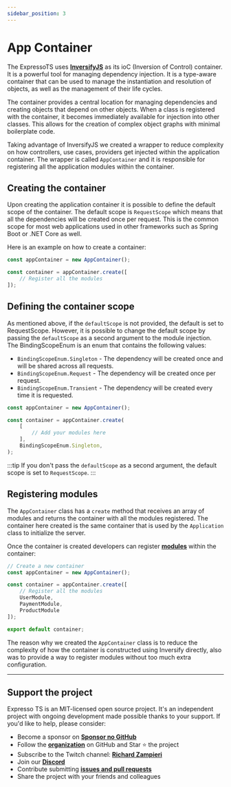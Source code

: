 ```yaml
---
sidebar_position: 3
---
```


# App Container

The ExpressoTS uses **[InversifyJS](https://inversify.io/)** as its ioC (Inversion of Control) container. It is a powerful tool for managing dependency injection. It is a type-aware container that can be used to manage the instantiation and resolution of objects, as well as the management of their life cycles.

The container provides a central location for managing dependencies and creating objects that depend on other objects. When a class is registered with the container, it becomes immediately available for injection into other classes. This allows for the creation of complex object graphs with minimal boilerplate code.

Taking advantage of InversifyJS we created a wrapper to reduce complexity on how controllers, use cases, providers get injected within the application container. The wrapper is called `AppContainer` and it is responsible for registering all the application modules within the container.

## Creating the container

Upon creating the application container it is possible to define the default scope of the container. The default scope is `RequestScope` which means that all the dependencies will be created once per request. This is the common scope for most web applications used in other frameworks such as Spring Boot or .NET Core as well.

Here is an example on how to create a container:

```typescript
const appContainer = new AppContainer();

const container = appContainer.create([
    // Register all the modules
]);
```

## Defining the container scope

As mentioned above, if the `defaultScope` is not provided, the default is set to RequestScope. However, it is possible to change the default scope by passing the `defaultScope` as a second argument to the module injection. The BindingScopeEnum is an enum that contains the following values:

- `BindingScopeEnum.Singleton` - The dependency will be created once and will be shared across all requests.
- `BindingScopeEnum.Request` - The dependency will be created once per request.
- `BindingScopeEnum.Transient` - The dependency will be created every time it is requested.

```typescript
const appContainer = new AppContainer();

const container = appContainer.create(
    [
        // Add your modules here
    ],
    BindingScopeEnum.Singleton,
);
```

:::tip
If you don't pass the `defaultScope` as a second argument, the default scope is set to `RequestScope`.
:::

## Registering modules

The `AppContainer` class has a `create` method that receives an array of modules and returns the container with all the modules registered. The container here created is the same container that is used by the `Application` class to initialize the server.

Once the container is created developers can register **[modules](./module.md)** within the container:

```typescript
// Create a new container
const appContainer = new AppContainer();

const container = appContainer.create([
    // Register all the modules
    UserModule,
    PaymentModule,
    ProductModule
]);

export default container;
```

The reason why we created the `AppContainer` class is to reduce the complexity of how the container is constructed using Inversify directly, also was to provide a way to register modules without too much extra configuration.

---

## Support the project

Expresso TS is an MIT-licensed open source project. It's an independent project with ongoing development made possible thanks to your support. If you'd like to help, please consider:

- Become a sponsor on **[Sponsor no GitHub](https://github.com/sponsors/expressots)**
- Follow the **[organization](https://github.com/expressots)** on GitHub and Star ⭐ the project
- Subscribe to the Twitch channel: **[Richard Zampieri](https://www.twitch.tv/richardzampieri)**
- Join our **[Discord](https://discord.com/invite/PyPJfGK)**
- Contribute submitting **[issues and pull requests](https://github.com/expressots/expressots/issues/new/choose)**
- Share the project with your friends and colleagues
